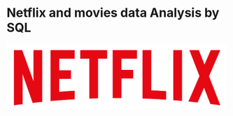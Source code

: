# Netflix and movies  data Analysis by SQL
![Netflix Logo](https://github.com/Rajasekhar0609/Netflix_sql/blob/main/logo.png)
